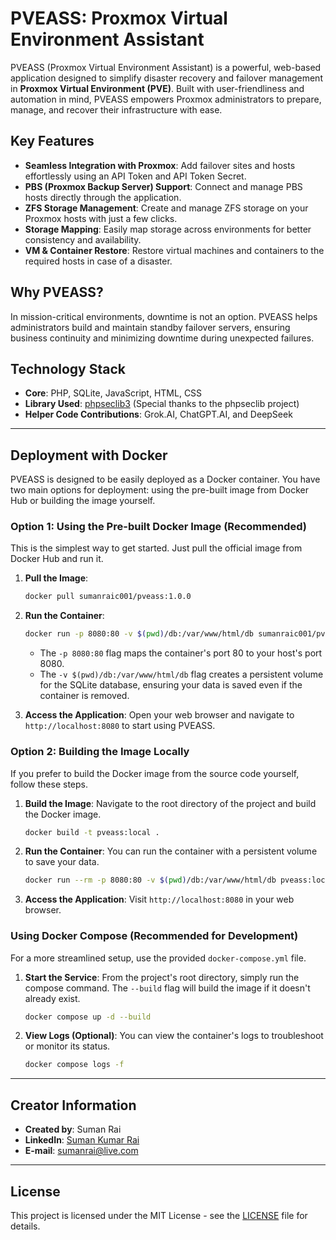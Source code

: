 # PVEASS: Proxmox Virtual Environment Assistant

PVEASS (Proxmox Virtual Environment Assistant) is a powerful, web-based application designed to simplify disaster recovery and failover management in **Proxmox Virtual Environment (PVE)**. Built with user-friendliness and automation in mind, PVEASS empowers Proxmox administrators to prepare, manage, and recover their infrastructure with ease.

## Key Features

* **Seamless Integration with Proxmox**: Add failover sites and hosts effortlessly using an API Token and API Token Secret.
* **PBS (Proxmox Backup Server) Support**: Connect and manage PBS hosts directly through the application.
* **ZFS Storage Management**: Create and manage ZFS storage on your Proxmox hosts with just a few clicks.
* **Storage Mapping**: Easily map storage across environments for better consistency and availability.
* **VM & Container Restore**: Restore virtual machines and containers to the required hosts in case of a disaster.

## Why PVEASS?

In mission-critical environments, downtime is not an option. PVEASS helps administrators build and maintain standby failover servers, ensuring business continuity and minimizing downtime during unexpected failures.

## Technology Stack

* **Core**: PHP, SQLite, JavaScript, HTML, CSS
* **Library Used**: [phpseclib3](https://phpseclib.com/) (Special thanks to the phpseclib project)
* **Helper Code Contributions**: Grok.AI, ChatGPT.AI, and DeepSeek

---

## Deployment with Docker

PVEASS is designed to be easily deployed as a Docker container. You have two main options for deployment: using the pre-built image from Docker Hub or building the image yourself.

### Option 1: Using the Pre-built Docker Image (Recommended)

This is the simplest way to get started. Just pull the official image from Docker Hub and run it.

1.  **Pull the Image**:
    ```bash
    docker pull sumanraic001/pveass:1.0.0
    ```

2.  **Run the Container**:
    ```bash
    docker run -p 8080:80 -v $(pwd)/db:/var/www/html/db sumanraic001/pveass:1.0.0
    ```
    * The `-p 8080:80` flag maps the container's port 80 to your host's port 8080.
    * The `-v $(pwd)/db:/var/www/html/db` flag creates a persistent volume for the SQLite database, ensuring your data is saved even if the container is removed.

3.  **Access the Application**:
    Open your web browser and navigate to `http://localhost:8080` to start using PVEASS.

### Option 2: Building the Image Locally

If you prefer to build the Docker image from the source code yourself, follow these steps.

1.  **Build the Image**:
    Navigate to the root directory of the project and build the Docker image.
    ```bash
    docker build -t pveass:local .
    ```

2.  **Run the Container**:
    You can run the container with a persistent volume to save your data.
    ```bash
    docker run --rm -p 8080:80 -v $(pwd)/db:/var/www/html/db pveass:local
    ```

3.  **Access the Application**:
    Visit `http://localhost:8080` in your web browser.

### Using Docker Compose (Recommended for Development)

For a more streamlined setup, use the provided `docker-compose.yml` file.

1.  **Start the Service**:
    From the project's root directory, simply run the compose command. The `--build` flag will build the image if it doesn't already exist.
    ```bash
    docker compose up -d --build
    ```

2.  **View Logs (Optional)**:
    You can view the container's logs to troubleshoot or monitor its status.
    ```bash
    docker compose logs -f
    ```

---

## Creator Information

* **Created by**: Suman Rai
* **LinkedIn**: [Suman Kumar Rai](https://www.linkedin.com/in/suman-kumar-rai/)
* **E-mail**: sumanrai@live.com

---

## License

This project is licensed under the MIT License - see the [LICENSE](LICENSE) file for details.
